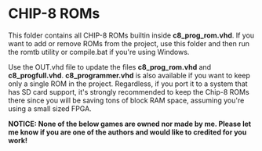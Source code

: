 # CHIP-8 ROMs

This folder contains all CHIP-8 ROMs builtin inside **c8_prog_rom.vhd**. If you want to add or remove ROMs from the project, use this folder and then run the romtb utility or compile.bat if you're using Windows.

Use the OUT.vhd file to update the files **c8_prog_rom.vhd** and **c8_progfull.vhd**. **c8_programmer.vhd** is also available if you want to keep only a single ROM in the project. Regardless, if you port it to a system that has SD card support, it's strongly recommended to keep the Chip-8 ROMs there since you will be saving tons of block RAM space, assuming you're using a small sized FPGA.

**NOTICE: None of the below games are owned nor made by me. Please let me know if you are one of the authors and would like to credited for you work!**